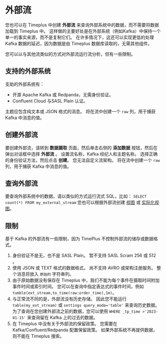 

# 外部流

您也可以在 Timeplus 中创建 **外部流** 来查询外部系统中的数据，而不需要将数据加载到 Timeplus 中。 这样做的主要好处是在外部系统（例如Kafka）中保持一个单一的事实来源，而不是复制它们。 在许多情况下，这还可以实现更低的处理 Kafka 数据的延迟，因为数据是由 Timeplus 数据库读取的，无需其他组件。

您可以以与其他流类似的方式对外部流运行流分析，但有一些限制。

## 支持的外部系统

支助的外部系统有：

* 开源 Apache Kafka 或 Redpanda，无需身份验证。
* Confluent Cloud 与SASL Plain 认证。

主题应包含纯文本或 JSON 格式的消息。 将在流中创建一个 `raw` 列，用于捕获 Kafka 中消息的值。

## 创建外部流

要创建外部流，请转到 **数据摄取** 页面，然后单击右侧的 **添加数据** 按钮，然后在弹出对话框中选择 **外部流** 。 设置流名称，Kafka 经纪人和主题名称。 选择正确的身份验证方法，然后点击 **创建**。 您无法自定义流架构。 将在流中创建一个 `raw` 列，用于捕获 Kafka 中消息的值。

## 查询外部流

要查询外部系统中的数据，请以类似的方式运行流式 SQL，比如： `SELECT count(*) FROM my_external_stream` 您也可以根据外部流创建 [视图](view) 或 [实际化视图](view#materialized-view)。

## 限制

基于 Kafka 的外部流有一些限制，因为 TimePlus 不控制外部流的储存或数据格式。

1. 身份验证不是无，也不是 SASL Plain。 暂不支持 SASL Scram 256 或 512 。
2. 使用 JSON 或 TEXT 格式的数据格式。 尚不支持 AVRO 或架构注册服务。 整个消息将放入 `原始的` 字符串列。
3. 由于原始数据没有保存在 Timeplus 中，我们不能为每个事件在摄取时间附加事件时间或索引时间。 您可以在查询中指定表达式的事件时间，例如 `tumble(ext_stream,to_time(raw:order_time),1m)`。
4. 与正常流不同的是，外部流没有历史存储。 因此您不能运行 `table(my_ext_stream)` 或 `settings query_mode='table'` 来查询历史数据。为了查询在您创建外部流之前的数据，您可以使用 `WHERE _tp_time >'2023-01-15'` 来查询留在 Kafka 上的过去的数据。
5. 在 Timeplus 中没有关于外部流的保留政策。 您需要在 Kafka/Confluent/Redpanda 配置保留政策。 如果外部系统不再提供数据，则不能在 Timeplus 搜索。